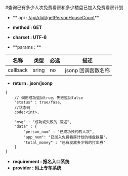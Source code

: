 #查询已有多少人次免费看房和多少楼盘已加入免费看房计划


* ** api : [/api/didi/getPersonHouseCount](/api/didi/getPersonHouseCount)** 

* **method : GET**

* **charset : UTF-8**

* **params : **

| 名称|类型| 必选 | 描述|
| -- | -- | -- | -- |
| callback | sring | no | jsonp 回调函数名称 |

* **return : json/jsonp**

```
{
    // 调⽤成功返回true，失败返回false
    "status" : true/fase,
    //状态码
    code:<int>,

    "msg" : "成功或失败的 描述",
    "data" : {
        "person_num" : "已成功预约的人次",
        "app_num": "已加入免费看房计划的楼盘数量"，
        "total_money" : "已有发放多少钱的打车券"
    }
}

```


* **requirement : 报名入口系统**
* **provider : 码上专车系统**
